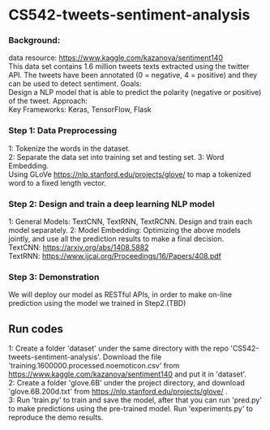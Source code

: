 # CS542-tweets-sentiment-analysis
   
### Background:
data resource: https://www.kaggle.com/kazanova/sentiment140   
This data set contains 1.6 million tweets texts extracted using the twitter API. The tweets have been annotated (0 = negative, 4 = positive) and they can be used to detect sentiment.
Goals:   
Design a NLP model that is able to predict the polarity (negative or positive) of the tweet.
Approach:   
Key Frameworks: Keras, TensorFlow, Flask   

### Step 1: Data Preprocessing
1: Tokenize the words in the dataset.   
2: Separate the data set into training set and testing set. 
3: Word Embedding.   
Using GLoVe https://nlp.stanford.edu/projects/glove/ to map a tokenized word to a fixed length vector.

### Step 2: Design and train a deep learning NLP model
1: General Models: TextCNN, TextRNN, TextRCNN. Design and train each model separately. 
2: Model Embedding: Optimizing the above models jointly, and use all the prediction results to make a final decision.   
TextCNN: https://arxiv.org/abs/1408.5882   
TextRNN: https://www.ijcai.org/Proceedings/16/Papers/408.pdf   

### Step 3: Demonstration
We will deploy our model as RESTful APIs, in order to make on-line prediction using the model we trained in Step2.(TBD)

## Run codes
1: Create a folder 'dataset' under the same directory with the repo 'CS542-tweets-sentiment-analysis'. Download the file 'training.1600000.processed.noemoticon.csv' from https://www.kaggle.com/kazanova/sentiment140 and put it in 'dataset'.   
2: Create a folder 'glove.6B' under the project directory, and download 'glove.6B.200d.txt' from https://nlp.stanford.edu/projects/glove/ .   
3: Run 'train.py' to train and save the model, after that you can run 'pred.py' to make predictions using the pre-trained model.
Run 'experiments.py' to reproduce the demo results. 
